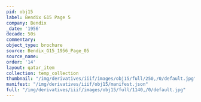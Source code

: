 ```yaml
---
pid: obj15
label: Bendix G15 Page 5
company: Bendix
_date: '1956'
decade: 50s
commentary:
object_type: brochure
source: Bendix_G15_1956_Page_05
source_name:
order: '14'
layout: qatar_item
collection: temp_collection
thumbnail: "/img/derivatives/iiif/images/obj15/full/250,/0/default.jpg"
manifest: "/img/derivatives/iiif/obj15/manifest.json"
full: "/img/derivatives/iiif/images/obj15/full/1140,/0/default.jpg"
---
```

